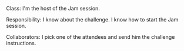 Class:
I'm the host of the Jam session.

Responsibility:
I know about the challenge.
I know how to start the Jam session.

Collaborators:
I pick one of the attendees and send him the challenge instructions.